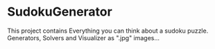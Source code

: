 # SudokuGenerator
This project contains Everything you can think about a sudoku puzzle. Generators, Solvers and Visualizer as ".jpg" images...

